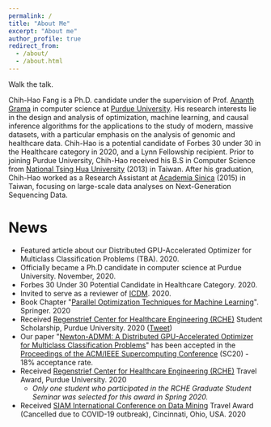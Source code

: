 ```yaml
---
permalink: /
title: "About Me"
excerpt: "About me"
author_profile: true
redirect_from: 
  - /about/
  - /about.html
---
```



<!--- > I don't have many failures. If I make a cake and it fails, it becomes a pudding. -- [Life Lessons From 100-Year-Olds](https://www.youtube.com/watch?v=9AThycGCakk)] -->
Walk the talk.
<!--- > The noblest pleasure is the joy of understanding. — Leonardo da Vinci <br /> Altruism, Service, Purpose. — [Eric Lander](https://www.youtube.com/watch?v=ajlDioK-H6U&feature=emb_title) -->


Chih-Hao Fang is a Ph.D. candidate under the supervision of  Prof. [Ananth Grama](https://www.cs.purdue.edu/people/faculty/ayg) in computer science at [Purdue University](https://www.cs.purdue.edu/). His research interests lie in the design and analysis of optimization, machine learning, and causal inference algorithms for the applications to the study of modern, massive datasets, with a particular emphasis on the analysis of genomic and healthcare data. Chih-Hao is a potential candidate of Forbes 30 under 30 in the Healthcare category in 2020, and a Lynn Fellowship recipient. Prior to joining Purdue University, Chih-Hao received his B.S in Computer Science from [National Tsing Hua University](http://nthu-en.web.nthu.edu.tw/) (2013) in Taiwan. After his graduation, Chih-Hao worked as a Research Assistant at [Academia Sinica](https://www.sinica.edu.tw/en) (2015) in Taiwan, focusing on large-scale data analyses on Next-Generation Sequencing Data.

News
======
* Featured article about our Distributed GPU-Accelerated Optimizer for Multiclass Classification Problems (TBA). 2020.
* Officially became a Ph.D candidate in computer science at Purdue University. November, 2020.
* Forbes 30 Under 30 Potential Candidate in Healthcare Category. 2020. 
* Invited to serve as a reviewer of [ICDM](http://icdm2020.bigke.org/). 2020.
* Book Chapter "[Parallel Optimization Techniques for Machine Learning](https://link.springer.com/chapter/10.1007/978-3-030-43736-7_13)". Springer. 2020
* Received [Regenstrief Center for Healthcare Engineering (RCHE)](https://www.purdue.edu/discoverypark/rche/index.php) Student Scholarship, Purdue University. 2020 ([Tweet](https://twitter.com/Purdue_RCHE/status/1285289037620744192?s=20))
* Our paper "[Newton-ADMM: A Distributed GPU-Accelerated Optimizer for Multiclass Classification Problems](https://arxiv.org/pdf/1807.07132.pdf)" has been accepted in the [Proceedings of the ACM/IEEE Supercomputing Conference](https://sc20.supercomputing.org/) (SC20) - 18% acceptance rate.
* Received [Regenstrief Center for Healthcare Engineering (RCHE)](https://www.purdue.edu/discoverypark/rche/index.php) Travel Award, Purdue University. 2020 
  * *Only one student who participated in the RCHE Graduate Student Seminar was selected for this award in Spring 2020.*  
* Received [SIAM International Conference on Data Mining]() Travel Award (Cancelled due to COVID-19 outbreak), Cincinnati, Ohio, USA. 2020 


